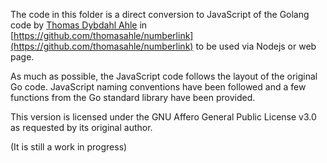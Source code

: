 The code in this folder is a direct conversion to JavaScript of the Golang code by 
[Thomas Dybdahl Ahle](https://github.com/thomasahle) in
[https://github.com/thomasahle/numberlink](https://github.com/thomasahle/numberlink)
to be used via Nodejs or web page.

As much as possible, the JavaScript code follows the layout of the original Go code.
JavaScript naming conventions have been followed and a few functions from the Go standard library have been provided.

This version is licensed under the GNU Affero General Public License v3.0 
as requested by its original author.

(It is still a work in progress)